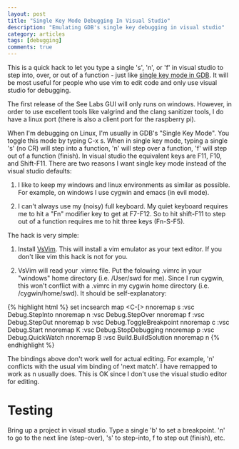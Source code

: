 ```yaml
---
layout: post
title: "Single Key Mode Debugging In Visual Studio"
description: "Emulating GDB's single key debugging in visual studio"
category: articles
tags: [debugging]
comments: true  
---
```


This is a quick hack to let you type a single 's', 'n', or 'f' in visual studio
to step into, over, or out of a function - just like [single key mode in
GDB](https://sourceware.org/gdb/onlinedocs/gdb/TUI-Single-Key-Mode.html). It will
be most useful for people who use vim to edit code and only use visual studio for
debugging.

The first release of the See Labs GUI will only runs on windows. However, in
order to use excellent tools like valgrind and the clang sanitizer tools, I do
have a linux port (there is also a client port for the raspberry pi).

When I'm debugging on Linux, I'm usually in GDB's "Single Key Mode". You toggle
this mode by typing C-x s. When in single key mode, typing a single 's' (no CR)
will step into a function, 'n' will step over a function, 'f' will step out of a
function (finish). In visual studio the equivalent keys are F11, F10, and
Shift-F11. There are two reasons I want single key mode instead of the visual
studio defaults:

1. I like to keep my windows and linux environments as similar as possible. For
   example, on windows I use cygwin and emacs (in evil mode).

2. I can't always use my (noisy) full keyboard. My quiet keyboard requires me to
   hit a "Fn" modifier key to get at F7-F12. So to hit shift-F11 to step out of a
   function requires me to hit three keys (Fn-S-F5).

The hack is very simple:

1. Install
   [VsVim](http://visualstudiogallery.msdn.microsoft.com/59ca71b3-a4a3-46ca-8fe1-0e90e3f79329). This
   will install a vim emulator as your text editor. If you don't like vim this
   hack is not for you.

2. VsVim will read your .vimrc file. Put the folowing .vimrc in your "windows"
   home directory (i.e. /User/swd for me). Since I run cygwin, this won't conflict
   with a .vimrc in my cygwin home directory (i.e. /cygwin/home/swd). It should be
   self-explanatory:

{% highlight html %}
set incsearch
map <C-[> <ESC>
nnoremap s :vsc Debug.StepInto<CR>
nnoremap n :vsc Debug.StepOver<CR>
nnoremap f :vsc Debug.StepOut<CR>
nnoremap b :vsc Debug.ToggleBreakpoint<CR>
nnoremap c :vsc Debug.Start<CR>
nnoremap K :vsc Debug.StopDebugging<CR>
nnoremap p :vsc Debug.QuickWatch<CR>
nnoremap B :vsc Build.BuildSolution<CR>
nnoremap <CR> n
{% endhighlight %}

The bindings above don't work well for actual editing. For example, 'n' conflicts
with the usual vim binding of 'next match'. I have remapped <CR> to work as n usually does. This
is OK since I don't use the visual studio editor for editing.


# Testing

Bring up a project in visual studio. Type a single 'b' to set a breakpoint. 'n'
to go to the next line (step-over), 's' to step-into, f to step out (finish),
etc.
